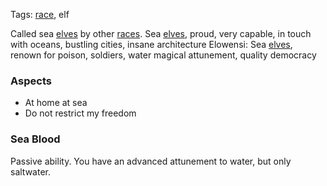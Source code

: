 Tags: [race](Races), elf

Called sea [elves](Elves) by other [races](Races). Sea [elves](Elves), proud, very capable, in touch with oceans, bustling cities, insane architecture
Elowensi: Sea [elves](Elves), renown for poison, soldiers, water magical attunement, quality democracy

### Aspects
- At home at sea
- Do not restrict my freedom

### Sea Blood
Passive ability.
You have an advanced attunement to water, but only saltwater.
